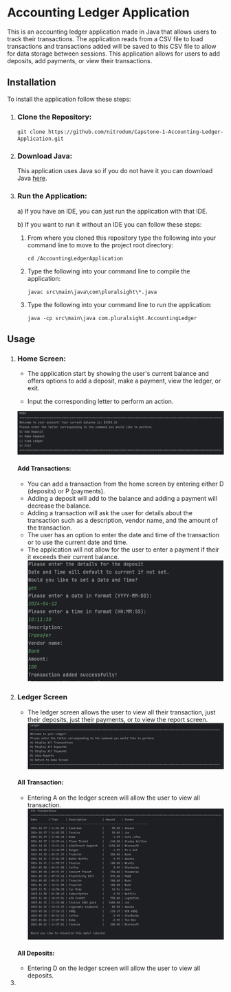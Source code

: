 # Accounting Ledger Application

This is an accounting ledger application made in Java that allows users to track their transactions.
The application reads from a CSV file to load transactions and transactions added will be saved to this CSV file to allow
for data storage between sessions. This application allows for users to add deposits, add payments, or view their transactions.

## Installation

To install the application follow these steps:

1) ### Clone the Repository:
    ```commandline
    git clone https://github.com/nitrodum/Capstone-1-Accounting-Ledger-Application.git
    ```
2) ### Download Java:

    This application uses Java so if you do not have it you can download Java [here](https://www.oracle.com/java/technologies/downloads/).

3) ### Run the Application:
    
    a) If you have an IDE, you can just run the application with that IDE.
    
    b) If you want to run it without an IDE you can follow these steps:

    1) From where you cloned this repository type the following into your command line to move to the project root directory:

        ```commandline
       cd /AccountingLedgerApplication
       ```

    2) Type the following into your command line to compile the application:
        
        ```commandline
       javac src\main\java\com\pluralsight\*.java
       ```
       
    3) Type the following into your command line to run the application:
        
         ```commandline
       java -cp src\main\java com.pluralsight.AccountingLedger
       ```
       
## Usage

1) ### Home Screen:
    
    - The application start by showing the user's current balance and offers options to add a deposit, make a payment, view the ledger, or exit.
    
    - Input the corresponding letter to perform an action.

    ![Home Screen](Images/HomeScreenExample.png)
   
    #### Add Transactions:

   - You can add a transaction from the home screen by entering either D (deposits) or P (payments).
   - Adding a deposit will add to the balance and adding a payment will decrease the balance.
   - Adding a transaction will ask the user for details about the transaction such as a description, vendor name, and the amount of the transaction.
   - The user has an option to enter the date and time of the transaction or to use the current date and time.
   - The application will not allow for the user to enter a payment if their it exceeds their current balance.
    ![Transactions](Images/AddTransactionExample.png)
    
2) ### Ledger Screen
    - The ledger screen allows the user to view all their transaction, just their deposits, just their payments, or to view the report screen.
   ![Ledger Screen](Images/LedgerScreen.png)
    #### All Transaction:
    - Entering A on the ledger screen will allow the user to view all transaction.
   ![All Transactions](Images/DisplayAllExample.png)
   
    #### All Deposits:
    - Entering D on the ledger screen will allow the user to view all deposits.
3)